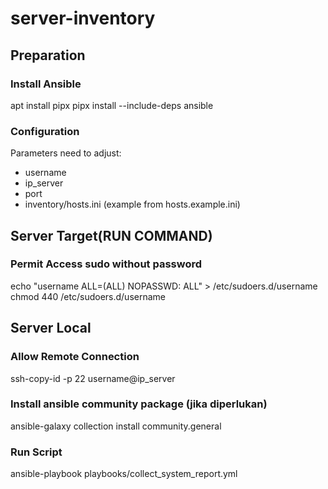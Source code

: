 # server-inventory

## Preparation
### Install Ansible
apt install pipx
pipx install --include-deps ansible
### Configuration
Parameters need to adjust:
- username
- ip_server
- port
- inventory/hosts.ini (example from hosts.example.ini)

## Server Target(RUN COMMAND)
### Permit Access sudo without password
echo "username ALL=(ALL) NOPASSWD: ALL" > /etc/sudoers.d/username
chmod 440 /etc/sudoers.d/username

## Server Local
### Allow Remote Connection
ssh-copy-id -p 22 username@ip_server
### Install ansible community package (jika diperlukan)
ansible-galaxy collection install community.general
### Run Script
ansible-playbook playbooks/collect_system_report.yml